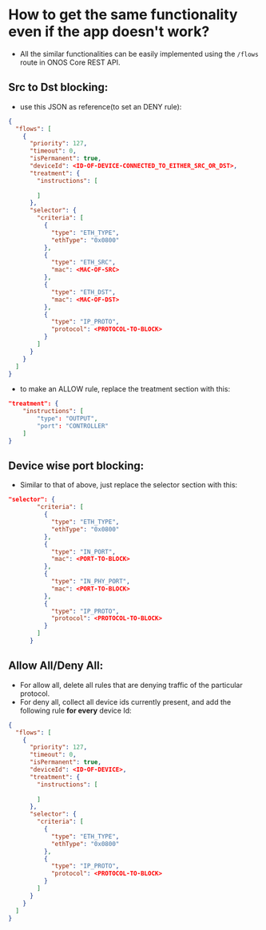# How to get the same functionality even if the app doesn't work?

- All the similar functionalities can be easily implemented using the `/flows` route in ONOS Core REST API.

## Src to Dst blocking:

- use this JSON as reference(to set an DENY rule):
```json
{
  "flows": [
    {
      "priority": 127,
      "timeout": 0,
      "isPermanent": true,
      "deviceId": <ID-OF-DEVICE-CONNECTED_TO_EITHER_SRC_OR_DST>,
      "treatment": {
        "instructions": [
          
        ]
      },
      "selector": {
        "criteria": [
          {
            "type": "ETH_TYPE",
            "ethType": "0x0800"
          },
          {
            "type": "ETH_SRC",
            "mac": <MAC-OF-SRC>
          },
          {
            "type": "ETH_DST",
            "mac": <MAC-OF-DST>
          },
          {
            "type": "IP_PROTO",
            "protocol": <PROTOCOL-TO-BLOCK>
          }
        ]
      }
    }
  ]
}
```
- to make an ALLOW rule, replace the treatment section with this:
```json
"treatment": {
    "instructions": [
        "type": "OUTPUT",
        "port": "CONTROLLER"  
    ]
}
```

## Device wise port blocking:

- Similar to that of above, just replace the selector section with this:
  
```json
"selector": {
        "criteria": [
          {
            "type": "ETH_TYPE",
            "ethType": "0x0800"
          },
          {
            "type": "IN_PORT",
            "mac": <PORT-TO-BLOCK>
          },
          {
            "type": "IN_PHY_PORT",
            "mac": <PORT-TO-BLOCK>
          },
          {
            "type": "IP_PROTO",
            "protocol": <PROTOCOL-TO-BLOCK>
          }
        ]
      }
```

## Allow All/Deny All:

- For allow all, delete all rules that are denying traffic of the particular protocol.
- For deny all, collect all device ids currently present, and add the following rule **for every** device Id:

```json
{
  "flows": [
    {
      "priority": 127,
      "timeout": 0,
      "isPermanent": true,
      "deviceId": <ID-OF-DEVICE>,
      "treatment": {
        "instructions": [
          
        ]
      },
      "selector": {
        "criteria": [
          {
            "type": "ETH_TYPE",
            "ethType": "0x0800"
          },
          {
            "type": "IP_PROTO",
            "protocol": <PROTOCOL-TO-BLOCK>
          }
        ]
      }
    }
  ]
}
```


